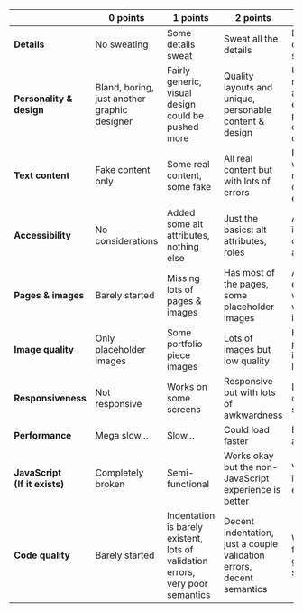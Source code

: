 | | 0 points | 1 points | 2 points | 3 points |
| --- | --- | --- | --- | --- |
| **Details** | No sweating | Some details sweat | Sweat all the details | Disgusting, dripping, sweaty details |
| **Personality & design** | Bland, boring, just another graphic designer | Fairly generic, visual design could be pushed more | Quality layouts and unique, personable content & design | Unique and recognizable as you, with engaging, personable content & design |
| **Text content** | Fake content only | Some real content, some fake | All real content but with lots of errors | Real content, well written, no grammar or spelling errors |
| **Accessibility** | No considerations | Added some alt attributes, nothing else | Just the basics: alt attributes, roles | Accessibility is well considered and tested |
| **Pages & images** | Barely started | Missing lots of pages & images | Has most of the pages, some placeholder images | All pages exist and are well done with complete imagery |
| **Image quality** | Only placeholder images | Some portfolio piece images | Lots of images but low quality | High quality portfolio images — and lots of them |
| **Responsiveness** | Not responsive | Works on some screens | Responsive but with lots of awkwardness | Looks great on all screen sizes |
| **Performance** | Mega slow… | Slow… | Could load faster | Blazing fast awesomeness |
| **JavaScript<br>(If it exists)** | Completely broken | Semi-functional | Works okay but the non-JavaScript experience is better | Very much improves the experience |
| **Code quality** | Barely started | Indentation is barely existent, lots of validation errors, very poor semantics | Decent indentation, just a couple validation errors, decent semantics | Well indented, fully valid, good semantics |
